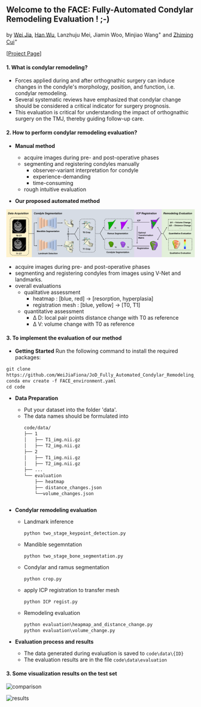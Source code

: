 ## Welcome to the **FACE**: **F**ully-**A**utomated **C**ondylar Remodeling **E**valuation ! ;-)

by [Wei Jia](https://github.com/WeiJiaFiona)\, [Han Wu](https://hanwu.website/)\,  Lanzhuju Mei, Jiamin Woo, Minjiao Wang<sup>+</sup> and [Zhiming Cui](https://shanghaitech-impact.github.io/)<sup>+</sup>

[[Project Page](https://github.com/WeiJiaFiona/JoD_Fully_Automated_Condylar_Remodeling_Evaluation.git)]



#### 1. What is condylar remodeling?
* Forces applied during and after orthognathic surgery can induce changes in the condyle's morphology, position, and function, i.e. condylar remodeling.
* Several systematic reviews have emphasized that condylar change should be considered a critical indicator for surgery prognosis. 
* This evaluation is critical for understanding the impact of orthognathic surgery on the TMJ, thereby guiding follow-up care.

#### 2. How to perform condylar remodeling evaluation?
* **Manual method**
  * acquire images during pre- and post-operative phases
  * segmenting and registering condyles manually
    * observer-variant interpretation for condyle
    * experience-demanding
    * time-consuming
  * rough intuitive evaluation   

* **Our proposed automated method**   

![Pipeline](figs/pipeline.png "Pipeline Diagram")


  * acquire images during pre- and post-operative phases
  * segmenting and registering condyles from images using V-Net and landmarks.
  * overall evaluations
    * qualitative assessment
      * heatmap : [blue, red] → [resorption, hyperplasia]
      * registration mesh : [blue, yellow] → [T0, T1]
    * quantitative assessment
      * Δ D: local pair points distance change with T0 as reference
      * Δ V: volume change with T0 as reference   




#### 3. To implement the evaluation of our method 


* **Getting Started**
Run the following command to install the required packages:

```
git clone https://github.com/WeiJiaFiona/JoD_Fully_Automated_Condylar_Remodeling_Evaluation.git
conda env create -f FACE_environment.yaml
cd code
```

* **Data Preparation**
  * Put your dataset into the folder 'data'. 
  * The data names should be formulated into
    ```
    code/data/
    ├── 1
    │   ├── T1_img.nii.gz
    │   ├── T2_img.nii.gz
    ├── 2
    │   ├── T1_img.nii.gz
    │   ├── T2_img.nii.gz
    ├── ...
    └── evaluation
        ├── heatmap
        ├── distance_changes.json
        └──volume_changes.json
   ```
   
* **Condylar remodeling evaluation**
  * Landmark inference

    ```
    python two_stage_keypoint_detection.py
    ```
  * Mandible segemntation 
    ```
    python two_stage_bone_segmentation.py
    ```
  * Condylar and ramus segmentation 
    ```
    python crop.py
    ```

  * apply ICP registration to transfer mesh
    ```
    python ICP regist.py
    ```
  * Remodeling evaluation
    ```
    python evaluation\heapmap_and_distance_change.py
    python evaluation\volume_change.py
    ```

* **Evaluation process and results**
  * The data generated during evaluation is saved to ```code\data\{ID}```
  * The evaluation results are in the file ```code\data\evaluation```

#### 3. Some visualization results on the test set

![comparison](figs\comparison.png "comparison table")

![results](figs\results_1.png "results table")

